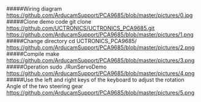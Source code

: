 #####Wiring diagram
https://github.com/ArducamSupport/PCA9685/blob/master/pictures/0.jpg
#####Clone demo code
git clone https://github.com/UCTRONICS/UCTRONICS_PCA9685.git
https://github.com/ArducamSupport/PCA9685/blob/master/pictures/1.png
#####Change directory
cd UCTRONICS_PCA9685/
https://github.com/ArducamSupport/PCA9685/blob/master/pictures/2.png
#####Compile
make
https://github.com/ArducamSupport/PCA9685/blob/master/pictures/3.png
#####Operation
sudo ./RunServoDemo
https://github.com/ArducamSupport/PCA9685/blob/master/pictures/4.png
#####Use the left and right keys of the keyboard to adjust the rotation Angle of the two steering gear
https://github.com/ArducamSupport/PCA9685/blob/master/pictures/5.png